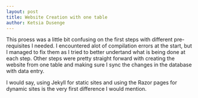 ```yaml
---
layout: post
title: Website Creation with one table
author: Ketsia Dusenge
---
```


This proess was a little bit confusing on the first steps with different pre-requisites I needed. I encountered alot of compilation errors at the start, but I managed to fix them as I tried to better undertand what is being done at each step. Other steps were pretty straight forward with creating the website from one table and making sure I sync the changes in the database with data entry.

I would say, using Jekyll for static sites and using the Razor pages for dynamic sites is the very first difference I would mention.